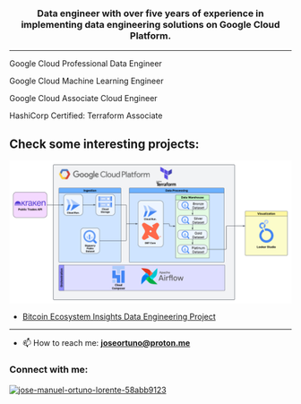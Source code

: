 <h3 align="center">Data engineer with over five years of experience in implementing data engineering solutions on Google Cloud Platform.</h3>

---
Google Cloud Professional Data Engineer

Google Cloud Machine Learning Engineer

Google Cloud Associate Cloud Engineer

HashiCorp Certified: Terraform Associate

## Check some interesting projects:
<img align="center" src="https://github.com/jmorl96/Bitcoin-Ecosystem-Insights-Data-Engineering-Project/blob/main/media/architecture.png" width="600" >


- [Bitcoin Ecosystem Insights Data Engineering Project](https://github.com/jmorl96/Bitcoin-Ecosystem-Insights-Data-Engineering-Project)

---


- 📫 How to reach me: **joseortuno@proton.me**

<h3 align="left">Connect with me:</h3>
<p align="left">
<a href="https://www.linkedin.com/in/joseol" target="blank"><img align="center" src="https://cdn.jsdelivr.net/npm/simple-icons@3.0.1/icons/linkedin.svg" alt="jose-manuel-ortuno-lorente-58abb9123" height="30" width="40" /></a>
</p>
